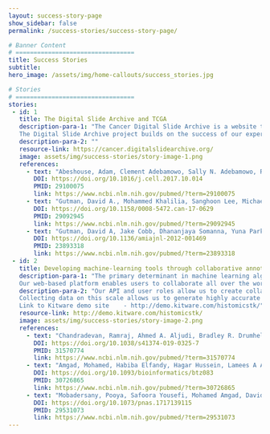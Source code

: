 ```yaml
---
layout: success-story-page
show_sidebar: false
permalink: /success-stories/success-story-page/

# Banner Content
# =================================
title: Success Stories
subtitle:
hero_image: /assets/img/home-callouts/success_stories.jpg

# Stories
# =================================
stories:
 - id: 1
   title: The Digital Slide Archive and TCGA
   description-para-1: "The Cancer Digital Slide Archive is a website that hosts whole-slide images of pathologic specimens associated with the TCGA studies. At over 10,000 images and 20 Terabytes, the CDSA has enabled a number of the TCGA Analysis Working Group Studies [sources], as well as other investigator-driven studies that utilize the digital pathology images [sources]<br><br>
   The Digital Slide Archive project builds on the success of our experience with the Cancer Digital Slide Archive, creating a software platform that allows users to create their own digital pathology servers to support data management and hosting for their own investigations.  Comments about who else is using this."
   description-para-2: ""
   resource-link: https://cancer.digitalslidearchive.org/
   image: assets/img/success-stories/story-image-1.png
   references:
     - text: "Abeshouse, Adam, Clement Adebamowo, Sally N. Adebamowo, Rehan Akbani, Teniola Akeredolu, Adrian Ally, Matthew L. Anderson, et al. “Comprehensive and Integrated Genomic Characterization of Adult Soft Tissue Sarcomas.” Cell 171, no. 4 (November 2017): 950–965.e28. "
       DOI: https://doi.org/10.1016/j.cell.2017.10.014
       PMID: 29100075
       link: https://www.ncbi.nlm.nih.gov/pubmed/?term=29100075
     - text: "Gutman, David A., Mohammed Khalilia, Sanghoon Lee, Michael Nalisnik, Zach Mullen, Jonathan Beezley, Deepak R. Chittajallu, David Manthey, and Lee A.D. Cooper. “The Digital Slide Archive: A Software Platform for Management, Integration, and Analysis of Histology for Cancer Research.” Cancer Research 77, no. 21 (October 31, 2017): e75–78. "
       DOI: https://doi.org/10.1158/0008-5472.can-17-0629
       PMID: 29092945
       link: https://www.ncbi.nlm.nih.gov/pubmed/?term=29092945
     - text: "Gutman, David A, Jake Cobb, Dhananjaya Somanna, Yuna Park, Fusheng Wang, Tahsin Kurc, Joel H Saltz, Daniel J Brat, Lee A D Cooper, and Jun Kong. “Cancer Digital Slide Archive: An Informatics Resource to Support Integrated in Silico Analysis of TCGA Pathology Data.” Journal of the American Medical Informatics Association 20, no. 6 (November 2013): 1091–98. "
       DOI: https://doi.org/10.1136/amiajnl-2012-001469
       PMID: 23893318
       link: https://www.ncbi.nlm.nih.gov/pubmed/?term=23893318
 - id: 2
   title: Developing machine-learning tools through collaborative annotation studies
   description-para-1: "The primary determinant in machine learning algorithm performance is the availability of abundant labeled data for training. Collecting data for applications like tissue region segmentation and cell classification is challenging given the limited availability of experts and tools needed to collect and review annotations.<br><br>
   Our web-based platform enables users to collaborate all over the world, and has been used to generate over 120,000 human markups of histopathology in multiple annotation studies."
   description-para-2: "Our API and user roles allow us to create collaborative annotation study teams that engage users with different expertise levels, ranging from pathologists to medical students, to collaboratively generate large and extensively reviewed annotation datasets. In a study with over 25 participants from over 5 countries, we generated over 25,000 annotated tissue regions to generate the richest public dataset of annotated breast-cancer tissues to date. The ability to programmatically monitor and manage these studies through the API is key to their success.<br><br>
   Collecting data on this scale allows us to generate highly accurate machine-learning models for tasks like tissue segmentation and cell classification and detection, and to understand the limits of concordance among human experts.<br><br>
   Link to Kitware demo site	- http://demo.kitware.com/histomicstk/"
   resource-link: http://demo.kitware.com/histomicstk/
   image: assets/img/success-stories/story-image-2.png
   references:
     - text: "Chandradevan, Ramraj, Ahmed A. Aljudi, Bradley R. Drumheller, Nilakshan Kunananthaseelan, Mohamed Amgad, David A. Gutman, Lee A. D. Cooper, and David L. Jaye. “Machine-Based Detection and Classification for Bone Marrow Aspirate Differential Counts: Initial Development Focusing on Nonneoplastic Cells.” Laboratory Investigation 100, no. 1 (September 30, 2019): 98–109. "
       DOI: https://doi.org/10.1038/s41374-019-0325-7
       PMID: 31570774
       link: https://www.ncbi.nlm.nih.gov/pubmed/?term=31570774
     - text: "Amgad, Mohamed, Habiba Elfandy, Hagar Hussein, Lamees A Atteya, Mai A T Elsebaie, Lamia S Abo Elnasr, Rokia A Sakr, et al. “Structured Crowdsourcing Enables Convolutional Segmentation of Histology Images.” Edited by Robert Murphy. Bioinformatics 35, no. 18 (February 6, 2019): 3461–67. "
       DOI: https://doi.org/10.1093/bioinformatics/btz083
       PMID: 30726865
       link: https://www.ncbi.nlm.nih.gov/pubmed/?term=30726865
     - text: "Mobadersany, Pooya, Safoora Yousefi, Mohamed Amgad, David A. Gutman, Jill S. Barnholtz-Sloan, José E. Velázquez Vega, Daniel J. Brat, and Lee A. D. Cooper. “Predicting Cancer Outcomes from Histology and Genomics Using Convolutional Networks.” Proceedings of the National Academy of Sciences 115, no. 13 (March 12, 2018): E2970–79. "
       DOI: https://doi.org/10.1073/pnas.1717139115
       PMID: 29531073
       link: https://www.ncbi.nlm.nih.gov/pubmed/?term=29531073
---
```

